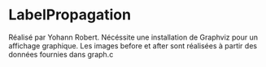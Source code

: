 ﻿# LabelPropagation
 
 Réalisé par Yohann Robert. Nécéssite une installation de Graphviz pour un affichage graphique. Les images before et after sont réalisées à partir des données fournies dans graph.c

